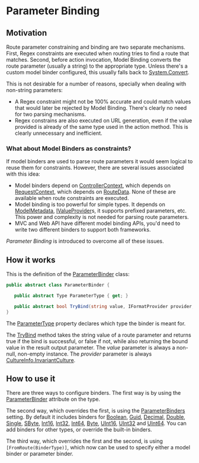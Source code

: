 Parameter Binding
=================

Motivation
----------
Route parameter constraining and binding are two separate mechanisms. First, Regex constraints are executed when routing tries to find a route that matches. Second, before action invocation, Model Binding converts the route parameter (usually a string) to the appropriate type. Unless there's a custom model binder configured, this usually falls back to [System.Convert][1].

This is not desirable for a number of reasons, specially when dealing with non-string parameters:

- A Regex constraint might not be 100% accurate and could match values that would later be rejected by Model Binding. There's clearly no need for two parsing mechanisms.
- Regex constrains are also executed on URL generation, even if the value provided is already of the same type used in the action method. This is clearly unnecessary and inefficient.

### What about Model Binders as constraints?

If model binders are used to parse route parameters it would seem logical to reuse them for constraints. However, there are several issues associated with this idea:

- Model binders depend on [ControllerContext][2], which depends on [RequestContext][3], which depends on [RouteData][4]. None of these are available when route constraints are executed.
- Model binding is too powerful for simple types. It depends on [ModelMetadata][5], [IValueProvider][6]s, it supports prefixed parameters, etc. This power and complexity is not needed for parsing route parameters.
- MVC and Web API have different model binding APIs, you'd need to write two different binders to support both frameworks.

*Parameter Binding* is introduced to overcome all of these issues.

How it works
------------
This is the definition of the [ParameterBinder][7] class:

```csharp
public abstract class ParameterBinder {

   public abstract Type ParameterType { get; }

   public abstract bool TryBind(string value, IFormatProvider provider, out object result);
}
```

The [ParameterType][8] property declares which type the binder is meant for.

The [TryBind][9] method takes the string value of a route parameter and returns true if the bind is successful, or false if not, while also returning the bound value in the result output parameter. The *value* parameter is always a non-null, non-empty instance. The *provider* parameter is always [CultureInfo.InvariantCulture][10].

How to use it
-------------
There are three ways to configure binders. The first way is by using the [ParameterBinder][11] attribute on the type.

The second way, which overrides the first, is using the [ParameterBinders][12] setting. By default it includes binders for [Boolean][13], [Guid][14], [Decimal][15], [Double][16], [Single][17], [SByte][18], [Int16][19], [Int32][20], [Int64][21], [Byte][22], [UInt16][23], [UInt32][24] and [UInt64][25]. You can add binders for other types, or override the built-in binders.

The third way, which overrides the first and the second, is using `[FromRoute(BinderType)]`, which now can be used to specify either a model binder or parameter binder.

[1]: http://msdn.microsoft.com/en-us/library/system.convert
[2]: http://msdn.microsoft.com/en-us/library/system.web.mvc.controllercontext
[3]: http://msdn.microsoft.com/en-us/library/system.web.routing.requestcontext
[4]: http://msdn.microsoft.com/en-us/library/system.web.routing.routedata
[5]: http://msdn.microsoft.com/en-us/library/system.web.mvc.modelmetadata
[6]: http://msdn.microsoft.com/en-us/library/system.web.mvc.ivalueprovider
[7]: api/MvcCodeRouting.ParameterBinding/ParameterBinder/README.md
[8]: api/MvcCodeRouting.ParameterBinding/ParameterBinder/ParameterType.md
[9]: api/MvcCodeRouting.ParameterBinding/ParameterBinder/TryBind.md
[10]: http://msdn.microsoft.com/en-us/library/system.globalization.cultureinfo.invariantculture
[11]: api/MvcCodeRouting.ParameterBinding/ParameterBinderAttribute/README.md
[12]: api/MvcCodeRouting/CodeRoutingSettings/ParameterBinders.md
[13]: http://msdn.microsoft.com/en-us/library/system.boolean
[14]: http://msdn.microsoft.com/en-us/library/system.guid
[15]: http://msdn.microsoft.com/en-us/library/system.decimal
[16]: http://msdn.microsoft.com/en-us/library/system.double
[17]: http://msdn.microsoft.com/en-us/library/system.single
[18]: http://msdn.microsoft.com/en-us/library/system.sbyte
[19]: http://msdn.microsoft.com/en-us/library/system.int16
[20]: http://msdn.microsoft.com/en-us/library/system.int32
[21]: http://msdn.microsoft.com/en-us/library/system.int64
[22]: http://msdn.microsoft.com/en-us/library/system.byte
[23]: http://msdn.microsoft.com/en-us/library/system.uint16
[24]: http://msdn.microsoft.com/en-us/library/system.uint32
[25]: http://msdn.microsoft.com/en-us/library/system.uint64
